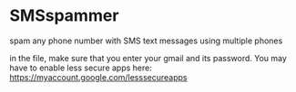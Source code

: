 # SMSspammer
spam any phone number with SMS text messages using multiple phones

in the file, make sure that you enter your gmail and its password. You may have to enable less secure apps here: https://myaccount.google.com/lesssecureapps
